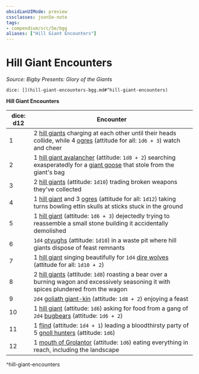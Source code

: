 ```yaml
---
obsidianUIMode: preview
cssclasses: json5e-note
tags:
- compendium/src/5e/bgg
aliases: ["Hill Giant Encounters"]
---
```

# Hill Giant Encounters
*Source: Bigby Presents: Glory of the Giants* 

`dice: [](hill-giant-encounters-bgg.md#^hill-giant-encounters)`

**Hill Giant Encounters**

| dice: d12 | Encounter |
|-----------|-----------|
| 1 | 2 [hill giants](/compendium/bestiary/giant/hill-giant.md) charging at each other until their heads collide, while 4 [ogres](/compendium/bestiary/giant/ogre.md) (attitude for all: `1d6 + 3`) watch and cheer |
| 2 | 1 [hill giant avalancher](/compendium/bestiary/giant/hill-giant-avalancher-bgg.md) (attitude: `1d8 + 2`) searching exasperatedly for a [giant goose](/compendium/bestiary/fey/giant-goose-bgg.md) that stole from the giant's bag |
| 3 | 2 [hill giants](/compendium/bestiary/giant/hill-giant.md) (attitude: `1d10`) trading broken weapons they've collected |
| 4 | 1 [hill giant](/compendium/bestiary/giant/hill-giant.md) and 3 [ogres](/compendium/bestiary/giant/ogre.md) (attitude for all: `1d12`) taking turns bowling ettin skulls at sticks stuck in the ground |
| 5 | 1 [hill giant](/compendium/bestiary/giant/hill-giant.md) (attitude: `1d6 + 3`) dejectedly trying to reassemble a small stone building it accidentally demolished |
| 6 | `1d4` [otyughs](/compendium/bestiary/aberration/otyugh.md) (attitude: `1d10`) in a waste pit where hill giants dispose of feast remnants |
| 7 | 1 [hill giant](/compendium/bestiary/giant/hill-giant.md) singing beautifully for `1d4` [dire wolves](/compendium/bestiary/beast/dire-wolf.md) (attitude for all: `1d10 + 2`) |
| 8 | 2 [hill giants](/compendium/bestiary/giant/hill-giant.md) (attitude: `1d8`) roasting a bear over a burning wagon and excessively seasoning it with spices plundered from the wagon |
| 9 | `2d4` [goliath giant-kin](/compendium/bestiary/humanoid/goliath-giant-kin-bgg.md) (attitude: `1d8 + 2`) enjoying a feast |
| 10 | 1 [hill giant](/compendium/bestiary/giant/hill-giant.md) (attitude: `1d6`) asking for food from a gang of `2d4` [bugbears](/compendium/bestiary/humanoid/bugbear.md) (attitude: `1d6 + 2`) |
| 11 | 1 [flind](/compendium/bestiary/fiend/flind-mpmm.md) (attitude: `1d4 + 1`) leading a bloodthirsty party of 5 [gnoll hunters](/compendium/bestiary/monstrosity/gnoll-hunter-mpmm.md) (attitude: `1d6`) |
| 12 | 1 [mouth of Grolantor](/compendium/bestiary/giant/mouth-of-grolantor-mpmm.md) (attitude: `1d6`) eating everything in reach, including the landscape |
^hill-giant-encounters